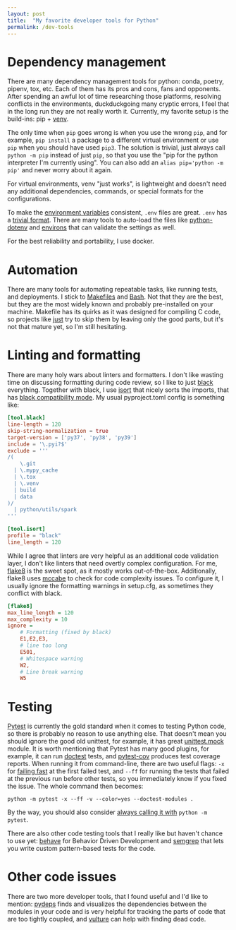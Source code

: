 ```yaml
---
layout: post
title:  "My favorite developer tools for Python"
permalink: /dev-tools
---
```


# Dependency management

There are many dependency management tools for python: conda, poetry, pipenv, tox, etc.
Each of them has its pros and cons, fans and opponents. After spending an awful lot
of time researching those platforms, resolving conflicts in the environments,
duckduckgoing many cryptic errors, I feel that in the long run they are not really worth
it. Currently, my favorite setup is the build-ins: pip + [venv].

The only time when `pip` goes wrong is when you use the wrong `pip`, and for example,
`pip install` a package to a different virtual environment or use `pip` when you
should have used `pip3`. The solution is trivial, just always call `python -m pip`
instead of just `pip`, so that you use the "pip for the python interpreter I'm currently
using". You can also add an `alias pip='python -m pip'` and never worry about it again.

For virtual environments, venv "just works", is lightweight and doesn't need any
additional dependencies, commands, or special formats for the configurations.

To make the [environment variables] consistent, `.env` files are great. `.env`
has a [trivial format]. There are many tools to auto-load the files like
[python-dotenv] and [environs] that can validate the settings as well.

For the best reliability and portability, I use docker.

# Automation

There are many tools for automating repeatable tasks, like running tests, and deployments.
I stick to [Makefiles] and [Bash]. Not that they are the best, but they are the most
widely known and probably pre-installed on your machine. Makefile
has its quirks as it was designed for compiling C code, so projects like
[just] try to skip them by leaving only the good parts, but it's not that
mature yet, so I'm still hesitating.

# Linting and formatting

There are many holy wars about linters and formatters. I don't like wasting time on
discussing formatting during code review, so I like to just [black] everything.
Together with black, I use [isort] that nicely sorts the imports, that has
[black compatibility mode]. My usual pyproject.toml config is something like:

```toml
[tool.black]
line-length = 120
skip-string-normalization = true
target-version = ['py37', 'py38', 'py39']
include = '\.pyi?$'
exclude = '''
/(
    \.git
  | \.mypy_cache
  | \.tox
  | \.venv
  | build
  | data
)/
  | python/utils/spark
'''

[tool.isort]
profile = "black"
line_length = 120
```

While I agree that linters are very helpful as an additional code validation layer,
I don't like linters that need overtly complex configuration. For me, [flake8]
is the sweet spot, as it mostly works out-of-the-box. Additionally, flake8
uses [mccabe] to check for code complexity issues. To configure it, I usually
ignore the formatting warnings in setup.cfg, as sometimes they conflict with black.

```ini
[flake8]
max_line_length = 120
max_complexity = 10
ignore =
    # Formatting (fixed by black)
    E1,E2,E3,
    # line too long
    E501,
    # Whitespace warning
    W2,
    # Line break warning
    W5
 ```

# Testing

[Pytest] is currently the gold standard when it comes to testing Python code,
so there is probably no reason to use anything else. That doesn't mean you
should ignore the good old unittest, for example, it has great [unittest.mock]
module. It is worth mentioning that Pytest has many good plugins, for example,
it can run [doctest] tests, and [pytest-cov] produces test coverage reports.
When running it from command-line, there are two useful flags: `-x` for
[failing fast] at the first failed test, and `--ff` for running the tests that
failed at the previous run before other tests, so you immediately know if
you fixed the issue. The whole command then becomes:

```shell
python -m pytest -x --ff -v --color=yes --doctest-modules .
```

By the way, you should also consider [always calling it with] `python -m pytest`.

There are also other code testing tools that I really like but haven't chance
to use yet: [behave] for Behavior Driven Development and [semgrep] that lets
you write custom pattern-based tests for the code.

# Other code issues

There are two more developer tools, that I found useful and I'd like to mention:
[pydeps] finds and visualizes the dependencies between the modules in your code
and is very helpful for tracking the parts of code that are too tightly coupled,
and [vulture] can help with finding dead code.

 [venv]: https://realpython.com/python-virtual-environments-a-primer/
 [Makefiles]: https://twolodzko.github.io/makefiles
 [Bash]: https://twolodzko.github.io/bash
 [environment variables]: https://twolodzko.github.io/env
 [trivial format]: https://smartmob-rfc.readthedocs.io/en/latest/2-dotenv.html
 [python-dotenv]: https://pypi.org/project/python-dotenv/
 [environs]: https://github.com/sloria/environs
 [just]: https://github.com/casey/just
 [black]: https://black.readthedocs.io/en/stable/
 [isort]: https://pycqa.github.io/isort/
 [black compatibility mode]: https://pycqa.github.io/isort/docs/configuration/black_compatibility.html
 [flake8]: https://flake8.pycqa.org/en/latest/
 [mccabe]: https://pypi.org/project/mccabe/
 [Pytest]: https://realpython.com/pytest-python-testing/
 [unittest.mock]: https://realpython.com/python-mock-library/
 [doctest]: https://docs.pytest.org/en/latest/how-to/doctest.html
 [failing fast]: https://docs.pytest.org/en/7.1.x/how-to/failures.html
 [behave]: https://behave.readthedocs.io/en/stable/
 [semgrep]: https://github.com/returntocorp/semgrep
 [pydeps]: https://pydeps.readthedocs.io/en/latest/
 [vulture]: https://pypi.org/project/vulture/
 [always calling it with]: https://stackoverflow.com/questions/10253826/path-issue-with-pytest-importerror-no-module-named-yadayadayada/34140498#34140498
 [pytest-cov]: https://pypi.org/project/pytest-cov/
